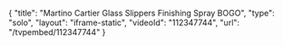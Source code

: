 {
    "title": "Martino Cartier Glass Slippers Finishing Spray BOGO",
    "type": "solo",
    "layout": "iframe-static",
    "videoId": "112347744",
    "url": "\/tvpembed\/112347744"
}